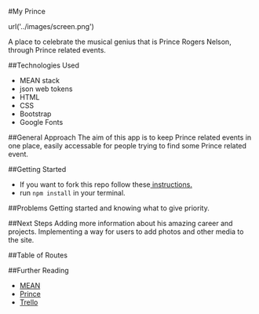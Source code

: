 #My Prince

url('../images/screen.png')

A place to celebrate the musical genius that is Prince Rogers Nelson, through Prince related events.

##Technologies Used
- MEAN stack
- json web tokens
- HTML
- CSS
- Bootstrap
- Google Fonts


##General Approach
The aim of this app is to keep Prince related events in one place, easily accessable for people trying to find some Prince related event.


##Getting Started
- If you want to fork this repo follow these<a href="https://help.github.com/articles/fork-a-repo/"> instructions.</a>
- run `npm install` in your terminal.

##Problems
Getting started and knowing what to give priority.

##Next Steps
Adding more information about his amazing career and projects. Implementing a way for users to add photos and other media to the site.

##Table of Routes


##Further Reading
- <a href="http://mean.io/#!/">MEAN</a>
- <a href="https://en.wikipedia.org/wiki/Prince_(musician)">Prince</a>
- <a href="https://trello.com/b/oxrEp6N5/project4-myprince">Trello</a>
